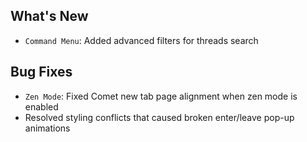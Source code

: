 ## What's New

- `Command Menu`: Added advanced filters for threads search

## Bug Fixes

- `Zen Mode`: Fixed Comet new tab page alignment when zen mode is enabled
- Resolved styling conflicts that caused broken enter/leave pop-up animations
